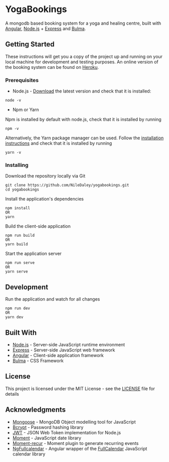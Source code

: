 # YogaBookings

A mongodb based booking system for a yoga and healing centre, built with [Angular](https://angular.io), [Node.js](https://nodejs.org) + [Express](https://expressjs.com) and [Bulma](https://bulma.io/).

## Getting Started
These instructions will get you a copy of the project up and running on your local machine for development and testing purposes. An online version of the booking system can be found on [Heroku](https://yoga14007939.herokuapp.com).

### Prerequisites

* Node.js - [Download](https://nodejs.org/en/download/) the latest version and check that it is installed:

```
node -v
```

* Npm or Yarn

Npm is installed by default with node.js, check that it is installed by running
```
npm -v
```
Alternatively, the Yarn package manager can be used. Follow the [installation instructions](https://yarnpkg.com/en/docs/getting-started) and check that it is installed by running
```
yarn -v
```

### Installing

Download the repository locally via Git
```
git clone https://github.com/NileDaley/yogabookings.git
cd yogabookings
```

Install the application's dependencies
```
npm install 
OR
yarn
```

Build the client-side application

```
npm run build 
OR
yarn build
```

Start the application server

```
npm run serve
OR
yarn serve
```

## Development

Run the application and watch for all changes

```
npm run dev
OR 
yarn dev
```

## Built With

* [Node.js](https://nodejs.org/) - Server-side JavaScript runtime environment
* [Express](https://expressjs.com) - Server-side JavaScript web framework
* [Angular](https://angular.io) - Client-side application framework
* [Bulma](https://bulma.io) - CSS Framework

## License

This project is licensed under the MIT License - see the [LICENSE](LICENSE) file for details

## Acknowledgments

* [Mongoose](https://github.com/Automattic/mongoose) - MongoDB Object modelling tool for JavaScript
* [Bcrypt](https://github.com/kelektiv/node.bcrypt.js) - Password hashing library
* [JWT](https://github.com/auth0/node-jsonwebtoken) - JSON Web Token implementation for Node.js
* [Moment](https://github.com/moment/moment) - JavaScript date library
* [Moment-recur](https://github.com/c-trimm/moment-recur) - Moment plugin to generate recurring events
* [NgFullcalendar](https://github.com/Jamaks/ng-fullcalendar) - Angular wrapper of the [FullCalendar](https://github.com/fullcalendar/fullcalendar) JavaScript calendar library
